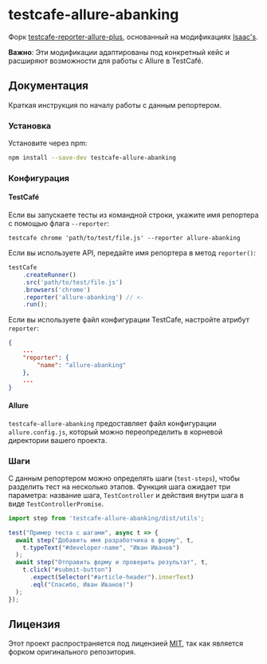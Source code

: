 # testcafe-allure-abanking  

Форк [testcafe-reporter-allure-plus](https://github.com/juanpablo-vasquez/testcafe-reporter-allure-plus), основанный на модификациях [Isaac's](https://github.com/isaaceindhoven/testcafe-reporter-allure).  

**Важно**: Эти модификации адаптированы под конкретный кейс и расширяют возможности для работы с Allure в TestCafé.  


## Документация  

Краткая инструкция по началу работы с данным репортером.  

### Установка  

Установите через npm:  

```sh
npm install --save-dev testcafe-allure-abanking
```  

### Конфигурация  

#### TestCafé  

Если вы запускаете тесты из командной строки, укажите имя репортера с помощью флага `--reporter`:  

```console
testcafe chrome 'path/to/test/file.js' --reporter allure-abanking
```  

Если вы используете API, передайте имя репортера в метод `reporter()`:  

```javascript
testCafe
    .createRunner()
    .src('path/to/test/file.js')
    .browsers('chrome')
    .reporter('allure-abanking') // <-  
    .run();
```  

Если вы используете файл конфигурации TestCafe, настройте атрибут `reporter`:  

```json
{
    ...
    "reporter": {
        "name": "allure-abanking"
    },
    ...
}
```  

#### Allure  

`testcafe-allure-abanking` предоставляет файл конфигурации `allure.config.js`, который можно переопределить в корневой директории вашего проекта.  

### Шаги  

С данным репортером можно определять шаги (`test-steps`), чтобы разделить тест на несколько этапов. Функция шага ожидает три параметра: название шага, `TestController` и действия внутри шага в виде `TestControllerPromise`.  

```typescript
import step from 'testcafe-allure-abanking/dist/utils';

test("Пример теста с шагами", async t => {
  await step("Добавить имя разработчика в форму", t, 
    t.typeText("#developer-name", "Иван Иванов")
  );
  await step("Отправить форму и проверить результат", t,
    t.click("#submit-button")
      .expect(Selector("#article-header").innerText)
      .eql("Спасибо, Иван Иванов!")
  );
});
```  

## Лицензия  

Этот проект распространяется под лицензией [MIT](https://github.com/juanpablo-vasquez/testcafe-reporter-allure-plus/blob/master/LICENSE), так как является форком оригинального репозитория.
